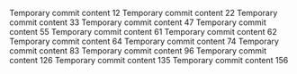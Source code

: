 Temporary commit content 12
Temporary commit content 22
Temporary commit content 33
Temporary commit content 47
Temporary commit content 55
Temporary commit content 61
Temporary commit content 62
Temporary commit content 64
Temporary commit content 74
Temporary commit content 83
Temporary commit content 96
Temporary commit content 126
Temporary commit content 135
Temporary commit content 156
